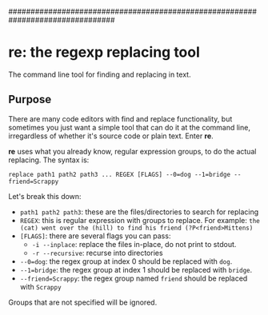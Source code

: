 ################################################################################
# re: the regexp replacing tool

The command line tool for finding and replacing in text.

## Purpose
There are many code editors with find and replace functionality, but sometimes
you just want a simple tool that can do it at the command line, irregardless
of whether it's source code or plain text. Enter **re**.

**re** uses what you already know, regular expression groups, to do the
actual replacing. The syntax is:

```
replace path1 path2 path3 ... REGEX [FLAGS] --0=dog --1=bridge --friend=Scrappy
```

Let's break this down:
- `path1 path2 path3`: these are the files/directories to search for replacing
- `REGEX`: this is regular expression with groups to replace. For example:
    `the (cat) went over the (hill) to find his friend (?P<friend>Mittens)`
- `[FLAGS]`: there are several flags you can pass:
    - `-i --inplace`: replace the files in-place, do not print to stdout.
    - `-r --recursive`: recurse into directories
- `--0=dog`: the regex group at index 0 should be replaced with `dog`.
- `--1=bridge`: the regex group at index 1 should be replaced with `bridge`.
- `--friend=Scrappy`: the regex group named `friend` should be replaced with
    `Scrappy`

Groups that are not specified will be ignored.
